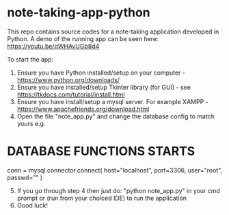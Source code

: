 # note-taking-app-python
This repo contains source codes for a note-taking application developed in Python. A demo of the running app can be seen here: https://youtu.be/qWHAvUGb8d4


To start the app:

1) Ensure you have Python installed/setup on your computer - https://www.python.org/downloads/
2) Ensure you have installed/setup Tkinter library (for GUI) - see https://tkdocs.com/tutorial/install.html
3) Ensure you have install/setup a mysql server. For example XAMPP - https://www.apachefriends.org/download.html
4) Open the file "note_app.py" and change the database config to match yours e.g. 

# DATABASE FUNCTIONS STARTS
conn = mysql.connector.connect(
  host="localhost",
  port=3306,
  user="root",
  passwd=""
)

5) If you go through step 4 then just do: "python note_app.py" in your cmd prompt or (run from your choiced IDE) to run the application
6) Good luck!


